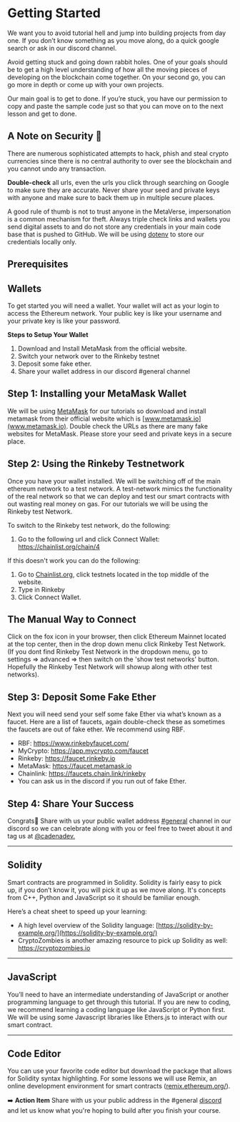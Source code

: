 # Getting Started

We want you to avoid tutorial hell and jump into building projects from day one. If you don’t know something as you move along, do a quick google search or ask in our discord channel.

Avoid getting stuck and going down rabbit holes. One of your goals should be to get a high level understanding of how all the moving pieces of developing on the blockchain come together. On your second go, you can go more in depth or come up with your own projects.

Our main goal is to get to done. If you’re stuck, you have our permission to copy and paste the sample code just so that you can move on to the next lesson and get to done. 

## A Note on Security 🚨

There are numerous sophisticated attempts to hack, phish and steal crypto currencies since there is no central authority to over see the blockchain and you cannot undo any transaction. 

**Double-check** all urls, even the urls you click through searching on Google to make sure they are accurate. Never share your seed and private keys with anyone and make sure to back them up in multiple secure places. 

A good rule of thumb is not to trust anyone in the MetaVerse, impersonation is a common mechanism for theft. Always triple check links and wallets you send digital assets to and do not store any credentials in your main code base that is pushed to GitHub. We will be using [dotenv](https://www.npmjs.com/package/dotenv) to store our credentials locally only. 

## Prerequisites

## Wallets

To get started you will need a wallet. Your wallet will act as your login to access the Ethereum network. Your public key is like your username and your private key is like your password. 

**Steps to Setup Your Wallet**
1. Download and Install MetaMask from the official website.
2. Switch your network over to the Rinkeby testnet
3. Deposit some fake ether.
4. Share your wallet address in our discord #general channel

## Step 1: Installing your MetaMask Wallet

We will be using [MetaMask](https://metamask.io/) for our tutorials so download and install metamask from their official website which is [www.metamask.io](www.metamask.io). Double check the URLs as there are many fake websites for MetaMask. Please store your seed and private keys in a secure place. 

## Step 2: Using the Rinkeby Testnetwork

Once you have your wallet installed. We will be switching off of the main ethereum network to a test network. A test-network mimics the functionality of the real network so that we can deploy and test our smart contracts with out wasting real money on gas. For our tutorials we will be using the Rinkeby test Network. 

To switch to the Rinkeby test network, do the following:
1. Go to the following url and click Connect Wallet: https://chainlist.org/chain/4

If this doesn't work you can do the following:
1. Go to [Chainlist.org](https://chainlist.org), click testnets located in the top middle of the website. 
2. Type in Rinkeby
3. Click Connect Wallet.

## The Manual Way to Connect
Click on the fox icon in your browser, then click Ethereum Mainnet located at the top center, then in the drop down menu click Rinkeby Test Network. 
(If you dont find Rinkeby Test Network in the dropdown menu, go to settings => advanced => then switch on the 'show test networks' button. Hopefully the Rinkeby Test Network will showup along with other test networks).

## Step 3: Deposit Some Fake Ether

Next you will need send your self some fake Ether via what’s known as a faucet. Here are a list of faucets, again double-check these as sometimes the faucets are out of fake ether. We recommend using RBF.

- RBF: https://www.rinkebyfaucet.com/
- MyCrypto: https://app.mycrypto.com/faucet
- Rinkeby: https://faucet.rinkeby.io
- MetaMask: https://faucet.metamask.io
- Chainlink: https://faucets.chain.link/rinkeby
- You can ask us in the discord if you run out of fake Ether.

## Step 4: Share Your Success
Congrats🎉 Share with us your public wallet address [#general](https://discord.gg/UQayXxzazc) channel in our discord so we can celebrate along with you or feel free to tweet about it and tag us at [@cadenadev.](https://twitter.com/cadenadev) 

***
## Solidity

Smart contracts are programmed in Solidity. Solidity is fairly easy to pick up, if you don’t know it, you will pick it up as we move along. It's concepts from C++, Python and JavaScript so it should be familiar enough. 

Here’s a cheat sheet to speed up your learning:

- A high level overview of the Solidity language: [https://solidity-by-example.org/](https://solidity-by-example.org/)
- CryptoZombies is another amazing resource to pick up Solidity as well: https://cryptozombies.io

***
## JavaScript

You’ll need to have an intermediate understanding of JavaScript or another programming language to get through this tutorial. If you are new to coding, we recommend learning a coding language like JavaScript or Python first. We will be using some Javascript libraries like Ethers.js to interact with our smart contract. 

***
## Code Editor

You can use your favorite code editor but download the package that allows for Solidity syntax highlighting. For some lessons we will use Remix, an online development environment for smart contracts ([remix.ethereum.org/](http://remix.ethereum.org/)).

➡️ **Action Item** Share with us your public address in the #general [discord](https://discord.gg/UQayXxzazc) and let us know what you're hoping to build after you finish your course.
